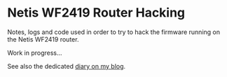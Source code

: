 # Netis WF2419 Router Hacking

Notes, logs and code used in order to try to hack the firmware running on the
Netis WF2419 router.

Work in progress...

See also the dedicated [diary on my blog](https://ipol.ml/articles/netis_WF2419I_hacking.html).

